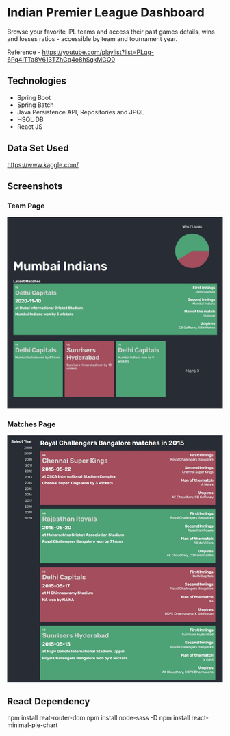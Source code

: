 # Indian Premier League Dashboard

Browse your favorite IPL teams and access their past games details, wins and losses ratios - accessible by team and tournament year.

Reference - https://youtube.com/playlist?list=PLqq-6Pq4lTTa8V613TZhGq4o8hSgkMGQ0

## Technologies

* Spring Boot
* Spring Batch
* Java Persistence API, Repositories and JPQL
* HSQL DB
* React JS

## Data Set Used
https://www.kaggle.com/

## Screenshots

### Team Page

![](team-page.jpg)

### Matches Page

![](matches-page.jpg)

## React Dependency

npm install reat-router-dom
npm install node-sass -D
npm install react-minimal-pie-chart


